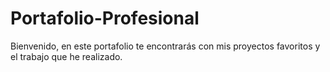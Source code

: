 # Portafolio-Profesional
Bienvenido, en este portafolio te encontrarás con mis proyectos favoritos y el trabajo que he realizado. 
